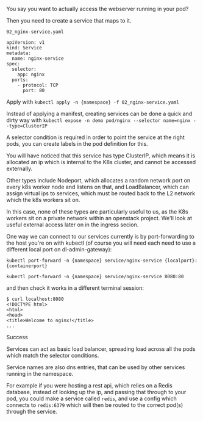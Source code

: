 You say you want to actually access the webserver running in your pod?

Then you need to create a service that maps to it.

`02_nginx-service.yaml`

```
apiVersion: v1
kind: Service
metadata:
  name: nginx-service
spec:
  selector:
    app: nginx
  ports:
    - protocol: TCP
      port: 80
```

Apply with `kubectl apply -n {namespace} -f 02_nginx-service.yaml`

Instead of applying a manifest, creating services can be done a quick and dirty way with `kubectl expose -n demo pod/nginx --selector name=nginx --type=ClusterIP`

A selector condition is required in order to point the service at the right pods, you can create labels in the pod definition for this.

You will have noticed that this service has type ClusterIP, which means it is allocated an ip which is internal to the K8s cluster, and cannot be accessed externally. 

Other types include Nodeport, which allocates a random network port on every k8s worker node and listens on that, and LoadBalancer, which can assign virtual ips to services, which must be routed back to the L2 network which the k8s workers sit on. 

In this case, none of these types are particularly useful to us, as the K8s workers sit on a private network within an openstack project. We'll look at useful external access later on in the ingress secion.

One way we can connect to our services currently is by port-forwarding to the host you're on with kubectl (of course you will need each need to use a different local port on dl-admin-gateway):

`kubectl port-forward -n {namespace} service/nginx-service {localport}:{containerport}`

`kubectl port-forward -n {namespace} service/nginx-service 8080:80`

and then check it works in a different terminal session:
```
$ curl localhost:8080
<!DOCTYPE html>
<html>
<head>
<title>Welcome to nginx!</title>
...
```

Success

Services can act as basic load balancer, spreading load across all the pods which match the selector conditions.

Service names are also dns entries, that can be used by other services running in the namespace. 

For example if you were hosting a rest api, which relies on a Redis database, instead of looking up the ip, and passing that through to your pod, you could make a service called `redis`, and use a config which connects to `redis:6379` which will then be routed to the correct pod(s) through the service.